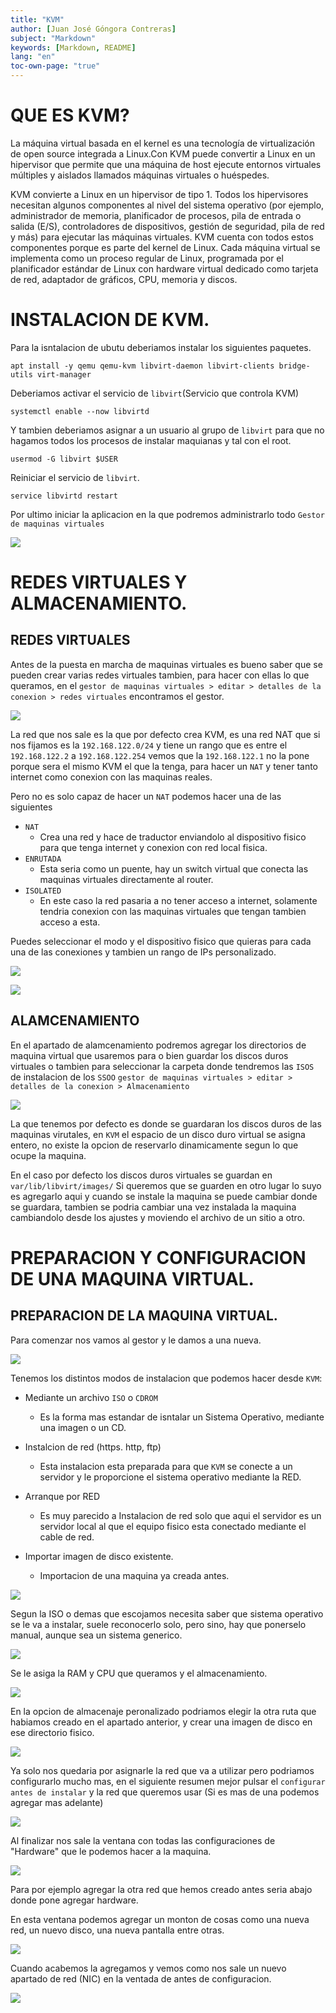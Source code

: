 ```yaml
---
title: "KVM"
author: [Juan José Góngora Contreras]
subject: "Markdown"
keywords: [Markdown, README]
lang: "en"
toc-own-page: "true"
---
```

# QUE ES KVM?
La máquina virtual basada en el kernel es una tecnología de virtualización de open source integrada a Linux.Con KVM puede convertir a Linux en un hipervisor que permite que una máquina de host ejecute entornos virtuales múltiples y aislados llamados máquinas virtuales o huéspedes.

KVM convierte a Linux en un hipervisor de tipo 1. Todos los hipervisores necesitan algunos componentes al nivel del sistema operativo (por ejemplo, administrador de memoria, planificador de procesos, pila de entrada o salida (E/S), controladores de dispositivos, gestión de seguridad, pila de red y más) para ejecutar las máquinas virtuales. KVM cuenta con todos estos componentes porque es parte del kernel de Linux. Cada máquina virtual se implementa como un proceso regular de Linux, programada por el planificador estándar de Linux con hardware virtual dedicado como tarjeta de red, adaptador de gráficos, CPU, memoria y discos.

# INSTALACION DE KVM.

Para la isntalacion de ubutu deberiamos instalar los siguientes paquetes.
```
apt install -y qemu qemu-kvm libvirt-daemon libvirt-clients bridge-utils virt-manager
```

Deberiamos activar el servicio de `libvirt`(Servicio que controla KVM)
```
systemctl enable --now libvirtd
```

Y tambien deberiamos asignar a un usuario al grupo de `libvirt` para que no hagamos todos los procesos de instalar maquianas y tal con el root.
```
usermod -G libvirt $USER
```

Reiniciar el servicio de `libvirt`.
```
service libvirtd restart
```

Por ultimo iniciar la aplicacion en la que podremos administrarlo todo `Gestor de maquinas virtuales`

![](images/gestor.png)

# REDES VIRTUALES Y ALMACENAMIENTO.

## REDES VIRTUALES

Antes de la puesta en marcha de maquinas virtuales es bueno saber que se pueden crear varias redes virtuales tambien, para hacer con ellas lo que queramos, en el `gestor de maquinas virtuales > editar > detalles de la conexion > redes virtuales` encontramos el gestor.

![](images/redes_virtuales_g2.png)

La red que nos sale es la que por defecto crea KVM, es una red NAT que si nos fijamos es la `192.168.122.0/24` y tiene un rango que es entre el `192.168.122.2` a `192.168.122.254` vemos que la `192.168.122.1` no la pone porque sera el mismo KVM el que la tenga, para hacer un `NAT` y tener tanto internet como conexion con las maquinas reales.

Pero no es solo capaz de hacer un `NAT` podemos hacer una de las siguientes

- `NAT`
    - Crea una red y hace de traductor enviandolo al dispositivo fisico para que tenga internet y conexion con red local fisica.
- `ENRUTADA`
    - Esta seria como un puente, hay un switch virtual que conecta las maquinas virtuales directamente al router.
- `ISOLATED`
    - En este caso la red pasaria a no tener acceso a internet, solamente tendria conexion con las maquinas virtuales que tengan tambien acceso a esta.

Puedes seleccionar el modo y el dispositivo fisico que quieras para cada una de las conexiones y tambien un rango de IPs personalizado.

![](images/redes_ip.png)

![](images/redes_virtuales_g2.png)

## ALAMCENAMIENTO

En el apartado de alamcenamiento podremos agregar los directorios de maquina  virtual que usaremos para o bien guardar los discos duros virtuales o tambien para seleccionar la carpeta donde tendremos las `ISOS` de instalacion de los `SSOO` `gestor de maquinas virtuales > editar > detalles de la conexion > Almacenamiento`

![](images/almacenamiento.png)

La que tenemos por defecto es donde se guardaran los discos duros de las maquinas virutales, en `KVM` el espacio de un disco duro virtual se asigna entero, no existe la opcion de reservarlo dinamicamente segun lo que ocupe la maquina.

En el caso por defecto los discos duros virtuales se guardan en `var/lib/libvirt/images/` Si queremos que se guarden en otro lugar lo suyo es agregarlo aqui y cuando se instale la maquina se puede cambiar donde se guardara, tambien se podria cambiar una vez instalada la maquina cambiandolo desde los ajustes y moviendo el archivo de un sitio a otro.

# PREPARACION Y CONFIGURACION DE UNA MAQUINA VIRTUAL.

## PREPARACION DE LA MAQUINA VIRTUAL.

Para comenzar nos vamos al gestor y le damos a una nueva. 

![](images/preparacion.png)

Tenemos los distintos modos de instalacion que podemos hacer desde `KVM`:

- Mediante un archivo `ISO` o `CDROM`
    -  Es la forma mas estandar de isntalar un Sistema Operativo, mediante una imagen o un CD.

- Instalcion de red (https. http, ftp)
    - Esta instalacion esta preparada para que `KVM` se conecte a un servidor y le proporcione el sistema operativo mediante la RED.

- Arranque por RED
    - Es muy parecido a Instalacion de red solo que aqui el servidor es un servidor local al que el equipo fisico esta conectado mediante el cable de red.

- Importar imagen de disco existente.
    - Importacion de una maquina ya creada antes.

![](images/iso.png)

Segun la ISO o demas que escojamos necesita saber que sistema operativo se le va a instalar, suele reconocerlo solo, pero sino, hay que ponerselo manual, aunque sea un sistema generico.

![](images/ram.png)

Se le asiga la RAM y CPU que queramos y el almacenamiento.

![](images/disco.png)

En la opcion de almacenaje peronalizado podriamos elegir la otra ruta que habiamos creado en el apartado anterior, y crear una imagen de disco en ese directorio fisico.

![](images/discop.png)

Ya solo nos quedaria por asignarle la red que va a utilizar pero podriamos configurarlo mucho mas, en el siguiente resumen mejor pulsar el `configurar antes de instalar` y la red que queremos usar (Si es mas de una podemos agregar mas adelante)

![](images/resumen.png)

Al finalizar nos sale la ventana con todas las configuraciones de "Hardware" que le podemos hacer a la maquina.

![](images/hardware.png)

Para por ejemplo agregar la otra red que hemos creado antes seria abajo donde pone agregar hardware.

En esta ventana podemos agregar un monton de cosas como una nueva red, un nuevo disco, una nueva pantalla entre otras.

![](images/agregar_hardware.png)

Cuando acabemos la agregamos y vemos como nos sale un nuevo apartado de red (NIC) en la ventada de antes de configuracion.

![](images/)